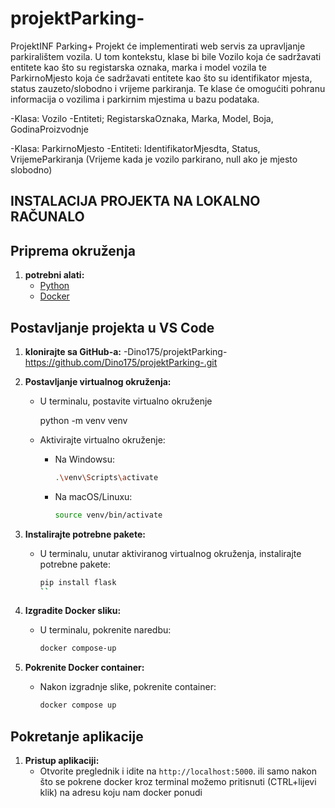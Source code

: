 # projektParking-
ProjektINF
Parking+ Projekt će implementirati web servis za upravljanje parkiralištem vozila. U tom kontekstu, klase bi bile Vozilo koja će sadržavati entitete kao što su registarska oznaka, marka i model vozila te ParkirnoMjesto koja će sadržavati entitete kao što su identifikator mjesta, status zauzeto/slobodno i vrijeme parkiranja. Te klase će omogućiti pohranu informacija o vozilima i parkirnim mjestima u bazu podataka.

-Klasa: Vozilo
-Entiteti; RegistarskaOznaka, Marka, Model, Boja, GodinaProizvodnje


-Klasa: ParkirnoMjesto
-Entiteti: IdentifikatorMjesdta, Status, VrijemeParkiranja (Vrijeme kada je vozilo parkirano, null ako je mjesto slobodno)

## INSTALACIJA PROJEKTA NA LOKALNO RAČUNALO
## Priprema okruženja

1. **potrebni alati:**
   - [Python](https://www.python.org/downloads/)
   - [Docker](https://www.docker.com/products/docker-desktop/)

## Postavljanje projekta u VS Code

1. **klonirajte sa GitHub-a:**
   -Dino175/projektParking- https://github.com/Dino175/projektParking-.git

2. **Postavljanje virtualnog okruženja:**
   - U terminalu, postavite virtualno okruženje

     python -m venv venv

   - Aktivirajte virtualno okruženje:
     - Na Windowsu:
       ```sh
       .\venv\Scripts\activate
       ```
     - Na macOS/Linuxu:
       ```sh
       source venv/bin/activate
       ```

3. **Instalirajte potrebne pakete:**
   - U terminalu, unutar aktiviranog virtualnog okruženja, instalirajte potrebne pakete:
     ```sh
     pip install flask
     ``


3. **Izgradite Docker sliku:**
   - U terminalu, pokrenite naredbu:
     ```sh
     docker compose-up
     ```

4. **Pokrenite Docker container:**
   - Nakon izgradnje slike, pokrenite container:
     ```sh
     docker compose up
     ```

## Pokretanje aplikacije

1. **Pristup aplikaciji:**
   - Otvorite preglednik i idite na `http://localhost:5000`. ili samo nakon što se pokrene docker kroz terminal možemo pritisnuti (CTRL+lijevi klik) na adresu koju nam docker ponudi

